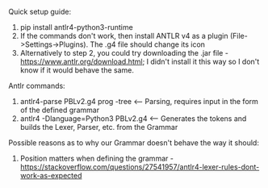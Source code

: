 Quick setup guide:
1. pip install antlr4-python3-runtime
2. If the commands don't work, then install ANTLR v4 as a plugin 
(File->Settings->Plugins). The .g4 file should change its icon
3. Alternatively to step 2, you could try downloading the .jar file - https://www.antlr.org/download.html; I didn't
install it this way so I don't know if it would behave the same.

Antlr commands:
1. antlr4-parse PBLv2.g4 prog -tree <-- Parsing, requires input in the form of the defined grammar
2. antlr4 -Dlanguage=Python3 PBLv2.g4  <-- Generates the tokens and builds the Lexer, Parser, etc. from the Grammar

Possible reasons as to why our Grammar doesn't behave the way it should:
1. Position matters when defining the grammar - https://stackoverflow.com/questions/27541957/antlr4-lexer-rules-dont-work-as-expected
